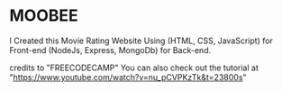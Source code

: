 # MOOBEE
I Created this Movie Rating Website Using (HTML, CSS, JavaScript) for Front-end (NodeJs, Express, MongoDb) for Back-end. 


credits to "FREECODECAMP" 
You can also check out the tutorial at "https://www.youtube.com/watch?v=nu_pCVPKzTk&t=23800s"
